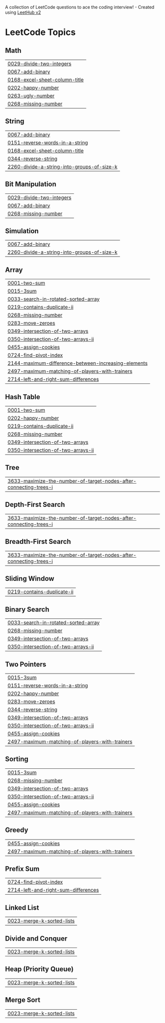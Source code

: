 A collection of LeetCode questions to ace the coding interview! - Created using [LeetHub v2](https://github.com/arunbhardwaj/LeetHub-2.0)
<!---LeetCode Topics Start-->
# LeetCode Topics
## Math
|  |
| ------- |
| [0029-divide-two-integers](https://github.com/NKB-dev/DSA-and-Leetcode/tree/master/0029-divide-two-integers) |
| [0067-add-binary](https://github.com/NKB-dev/DSA-and-Leetcode/tree/master/0067-add-binary) |
| [0168-excel-sheet-column-title](https://github.com/NKB-dev/DSA-and-Leetcode/tree/master/0168-excel-sheet-column-title) |
| [0202-happy-number](https://github.com/NKB-dev/DSA-and-Leetcode/tree/master/0202-happy-number) |
| [0263-ugly-number](https://github.com/NKB-dev/DSA-and-Leetcode/tree/master/0263-ugly-number) |
| [0268-missing-number](https://github.com/NKB-dev/DSA-and-Leetcode/tree/master/0268-missing-number) |
## String
|  |
| ------- |
| [0067-add-binary](https://github.com/NKB-dev/DSA-and-Leetcode/tree/master/0067-add-binary) |
| [0151-reverse-words-in-a-string](https://github.com/NKB-dev/DSA-and-Leetcode/tree/master/0151-reverse-words-in-a-string) |
| [0168-excel-sheet-column-title](https://github.com/NKB-dev/DSA-and-Leetcode/tree/master/0168-excel-sheet-column-title) |
| [0344-reverse-string](https://github.com/NKB-dev/DSA-and-Leetcode/tree/master/0344-reverse-string) |
| [2260-divide-a-string-into-groups-of-size-k](https://github.com/NKB-dev/DSA-and-Leetcode/tree/master/2260-divide-a-string-into-groups-of-size-k) |
## Bit Manipulation
|  |
| ------- |
| [0029-divide-two-integers](https://github.com/NKB-dev/DSA-and-Leetcode/tree/master/0029-divide-two-integers) |
| [0067-add-binary](https://github.com/NKB-dev/DSA-and-Leetcode/tree/master/0067-add-binary) |
| [0268-missing-number](https://github.com/NKB-dev/DSA-and-Leetcode/tree/master/0268-missing-number) |
## Simulation
|  |
| ------- |
| [0067-add-binary](https://github.com/NKB-dev/DSA-and-Leetcode/tree/master/0067-add-binary) |
| [2260-divide-a-string-into-groups-of-size-k](https://github.com/NKB-dev/DSA-and-Leetcode/tree/master/2260-divide-a-string-into-groups-of-size-k) |
## Array
|  |
| ------- |
| [0001-two-sum](https://github.com/NKB-dev/DSA-and-Leetcode/tree/master/0001-two-sum) |
| [0015-3sum](https://github.com/NKB-dev/DSA-and-Leetcode/tree/master/0015-3sum) |
| [0033-search-in-rotated-sorted-array](https://github.com/NKB-dev/DSA-and-Leetcode/tree/master/0033-search-in-rotated-sorted-array) |
| [0219-contains-duplicate-ii](https://github.com/NKB-dev/DSA-and-Leetcode/tree/master/0219-contains-duplicate-ii) |
| [0268-missing-number](https://github.com/NKB-dev/DSA-and-Leetcode/tree/master/0268-missing-number) |
| [0283-move-zeroes](https://github.com/NKB-dev/DSA-and-Leetcode/tree/master/0283-move-zeroes) |
| [0349-intersection-of-two-arrays](https://github.com/NKB-dev/DSA-and-Leetcode/tree/master/0349-intersection-of-two-arrays) |
| [0350-intersection-of-two-arrays-ii](https://github.com/NKB-dev/DSA-and-Leetcode/tree/master/0350-intersection-of-two-arrays-ii) |
| [0455-assign-cookies](https://github.com/NKB-dev/DSA-and-Leetcode/tree/master/0455-assign-cookies) |
| [0724-find-pivot-index](https://github.com/NKB-dev/DSA-and-Leetcode/tree/master/0724-find-pivot-index) |
| [2144-maximum-difference-between-increasing-elements](https://github.com/NKB-dev/DSA-and-Leetcode/tree/master/2144-maximum-difference-between-increasing-elements) |
| [2497-maximum-matching-of-players-with-trainers](https://github.com/NKB-dev/DSA-and-Leetcode/tree/master/2497-maximum-matching-of-players-with-trainers) |
| [2714-left-and-right-sum-differences](https://github.com/NKB-dev/DSA-and-Leetcode/tree/master/2714-left-and-right-sum-differences) |
## Hash Table
|  |
| ------- |
| [0001-two-sum](https://github.com/NKB-dev/DSA-and-Leetcode/tree/master/0001-two-sum) |
| [0202-happy-number](https://github.com/NKB-dev/DSA-and-Leetcode/tree/master/0202-happy-number) |
| [0219-contains-duplicate-ii](https://github.com/NKB-dev/DSA-and-Leetcode/tree/master/0219-contains-duplicate-ii) |
| [0268-missing-number](https://github.com/NKB-dev/DSA-and-Leetcode/tree/master/0268-missing-number) |
| [0349-intersection-of-two-arrays](https://github.com/NKB-dev/DSA-and-Leetcode/tree/master/0349-intersection-of-two-arrays) |
| [0350-intersection-of-two-arrays-ii](https://github.com/NKB-dev/DSA-and-Leetcode/tree/master/0350-intersection-of-two-arrays-ii) |
## Tree
|  |
| ------- |
| [3633-maximize-the-number-of-target-nodes-after-connecting-trees-i](https://github.com/NKB-dev/DSA-and-Leetcode/tree/master/3633-maximize-the-number-of-target-nodes-after-connecting-trees-i) |
## Depth-First Search
|  |
| ------- |
| [3633-maximize-the-number-of-target-nodes-after-connecting-trees-i](https://github.com/NKB-dev/DSA-and-Leetcode/tree/master/3633-maximize-the-number-of-target-nodes-after-connecting-trees-i) |
## Breadth-First Search
|  |
| ------- |
| [3633-maximize-the-number-of-target-nodes-after-connecting-trees-i](https://github.com/NKB-dev/DSA-and-Leetcode/tree/master/3633-maximize-the-number-of-target-nodes-after-connecting-trees-i) |
## Sliding Window
|  |
| ------- |
| [0219-contains-duplicate-ii](https://github.com/NKB-dev/DSA-and-Leetcode/tree/master/0219-contains-duplicate-ii) |
## Binary Search
|  |
| ------- |
| [0033-search-in-rotated-sorted-array](https://github.com/NKB-dev/DSA-and-Leetcode/tree/master/0033-search-in-rotated-sorted-array) |
| [0268-missing-number](https://github.com/NKB-dev/DSA-and-Leetcode/tree/master/0268-missing-number) |
| [0349-intersection-of-two-arrays](https://github.com/NKB-dev/DSA-and-Leetcode/tree/master/0349-intersection-of-two-arrays) |
| [0350-intersection-of-two-arrays-ii](https://github.com/NKB-dev/DSA-and-Leetcode/tree/master/0350-intersection-of-two-arrays-ii) |
## Two Pointers
|  |
| ------- |
| [0015-3sum](https://github.com/NKB-dev/DSA-and-Leetcode/tree/master/0015-3sum) |
| [0151-reverse-words-in-a-string](https://github.com/NKB-dev/DSA-and-Leetcode/tree/master/0151-reverse-words-in-a-string) |
| [0202-happy-number](https://github.com/NKB-dev/DSA-and-Leetcode/tree/master/0202-happy-number) |
| [0283-move-zeroes](https://github.com/NKB-dev/DSA-and-Leetcode/tree/master/0283-move-zeroes) |
| [0344-reverse-string](https://github.com/NKB-dev/DSA-and-Leetcode/tree/master/0344-reverse-string) |
| [0349-intersection-of-two-arrays](https://github.com/NKB-dev/DSA-and-Leetcode/tree/master/0349-intersection-of-two-arrays) |
| [0350-intersection-of-two-arrays-ii](https://github.com/NKB-dev/DSA-and-Leetcode/tree/master/0350-intersection-of-two-arrays-ii) |
| [0455-assign-cookies](https://github.com/NKB-dev/DSA-and-Leetcode/tree/master/0455-assign-cookies) |
| [2497-maximum-matching-of-players-with-trainers](https://github.com/NKB-dev/DSA-and-Leetcode/tree/master/2497-maximum-matching-of-players-with-trainers) |
## Sorting
|  |
| ------- |
| [0015-3sum](https://github.com/NKB-dev/DSA-and-Leetcode/tree/master/0015-3sum) |
| [0268-missing-number](https://github.com/NKB-dev/DSA-and-Leetcode/tree/master/0268-missing-number) |
| [0349-intersection-of-two-arrays](https://github.com/NKB-dev/DSA-and-Leetcode/tree/master/0349-intersection-of-two-arrays) |
| [0350-intersection-of-two-arrays-ii](https://github.com/NKB-dev/DSA-and-Leetcode/tree/master/0350-intersection-of-two-arrays-ii) |
| [0455-assign-cookies](https://github.com/NKB-dev/DSA-and-Leetcode/tree/master/0455-assign-cookies) |
| [2497-maximum-matching-of-players-with-trainers](https://github.com/NKB-dev/DSA-and-Leetcode/tree/master/2497-maximum-matching-of-players-with-trainers) |
## Greedy
|  |
| ------- |
| [0455-assign-cookies](https://github.com/NKB-dev/DSA-and-Leetcode/tree/master/0455-assign-cookies) |
| [2497-maximum-matching-of-players-with-trainers](https://github.com/NKB-dev/DSA-and-Leetcode/tree/master/2497-maximum-matching-of-players-with-trainers) |
## Prefix Sum
|  |
| ------- |
| [0724-find-pivot-index](https://github.com/NKB-dev/DSA-and-Leetcode/tree/master/0724-find-pivot-index) |
| [2714-left-and-right-sum-differences](https://github.com/NKB-dev/DSA-and-Leetcode/tree/master/2714-left-and-right-sum-differences) |
## Linked List
|  |
| ------- |
| [0023-merge-k-sorted-lists](https://github.com/NKB-dev/DSA-and-Leetcode/tree/master/0023-merge-k-sorted-lists) |
## Divide and Conquer
|  |
| ------- |
| [0023-merge-k-sorted-lists](https://github.com/NKB-dev/DSA-and-Leetcode/tree/master/0023-merge-k-sorted-lists) |
## Heap (Priority Queue)
|  |
| ------- |
| [0023-merge-k-sorted-lists](https://github.com/NKB-dev/DSA-and-Leetcode/tree/master/0023-merge-k-sorted-lists) |
## Merge Sort
|  |
| ------- |
| [0023-merge-k-sorted-lists](https://github.com/NKB-dev/DSA-and-Leetcode/tree/master/0023-merge-k-sorted-lists) |
<!---LeetCode Topics End-->